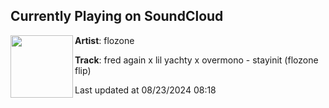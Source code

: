 ## Currently Playing on SoundCloud

[<img align="left" width="100" src="https://i1.sndcdn.com/artworks-yrLEm66xnkt156zo-cGn4vw-t500x500.jpg">](https://soundcloud.com/officialflozone/fred-again-x-lil-yachty-x-overmono-stayinit-flozone-flip-1)

**Artist**: flozone 

**Track**: fred again x lil yachty x overmono - stayinit (flozone flip)

Last updated at 08/23/2024 08:18
